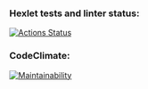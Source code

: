 ### Hexlet tests and linter status:
[![Actions Status](https://github.com/rachmethe/frontend-project-lvl1/workflows/hexlet-check/badge.svg)](https://github.com/rachmethe/frontend-project-lvl1/actions)

### CodeClimate:
[![Maintainability](https://api.codeclimate.com/v1/badges/c528364db4648b926669/maintainability)](https://codeclimate.com/github/rachmethe/frontend-project-lvl1/maintainability)
